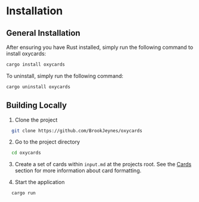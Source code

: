 # Installation

## General Installation
After ensuring you have Rust installed, simply run the following command to install oxycards:
```bash
cargo install oxycards
```

To uninstall, simply run the following command:
```bash
cargo uninstall oxycards
```

## Building Locally

1. Clone the project

```bash
  git clone https://github.com/BrookJeynes/oxycards
```

2. Go to the project directory

```bash
  cd oxycards
```

3. Create a set of cards within `input.md` at the projects root. See the [Cards](./cards.md) section for more information about card formatting.

4. Start the application

```bash
  cargo run
```
